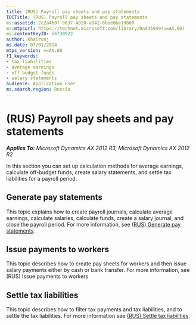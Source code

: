 ```yaml
---
title: (RUS) Payroll pay sheets and pay statements
TOCTitle: (RUS) Payroll pay sheets and pay statements
ms:assetid: 2c2a460f-9637-4020-a042-6bee86e19b00
ms:mtpsurl: https://technet.microsoft.com/library/Dn435949(v=AX.60)
ms:contentKeyID: 56730922
author: Khairunj
ms.date: 07/01/2014
mtps_version: v=AX.60
f1_keywords:
- tax liabilities
- average earnings
- off-budget funds
- salary statements
audience: Application User
ms.search.region: Russia
---
```


# (RUS) Payroll pay sheets and pay statements 


_**Applies To:** Microsoft Dynamics AX 2012 R3, Microsoft Dynamics AX 2012 R2_

In this section you can set up calculation methods for average earnings, calculate off-budget funds, create salary statements, and settle tax liabilities for a payroll period.

## Generate pay statements

This topic explains how to create payroll journals, calculate average earnings, calculate salaries, calculate funds, create a salary journal, and close the payroll period. For more information, see [(RUS) Generate pay statements](rus-generate-pay-statements.md).

## Issue payments to workers

This topic describes how to create pay sheets for workers and then issue salary payments either by cash or bank transfer. For more information, see (RUS) Issue payments to workers

## Settle tax liabilities

This topic describes how to filter tax payments and tax liabilities, and to settle the tax liabilities. For more information see [(RUS) Settle tax liabilities](rus-settle-tax-liabilities.md).

  


